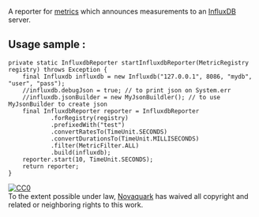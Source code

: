 A reporter for [metrics](http://metrics.codahale.com/) which announces measurements to an [InfluxDB](http://influxdb.org) server.

## Usage sample :

	private static InfluxdbReporter startInfluxdbReporter(MetricRegistry registry) throws Exception {
		final Influxdb influxdb = new Influxdb("127.0.0.1", 8086, "mydb", "user", "pass");
		//influxdb.debugJson = true; // to print json on System.err
		//influxdb.jsonBuilder = new MyJsonBuildler(); // to use MyJsonBuilder to create json
		final InfluxdbReporter reporter = InfluxdbReporter
				.forRegistry(registry)
				.prefixedWith("test")
				.convertRatesTo(TimeUnit.SECONDS)
				.convertDurationsTo(TimeUnit.MILLISECONDS)
				.filter(MetricFilter.ALL)
				.build(influxdb);
		reporter.start(10, TimeUnit.SECONDS);
		return reporter;
	}

<p xmlns:dct="http://purl.org/dc/terms/">
  <a rel="license"
     href="http://creativecommons.org/publicdomain/zero/1.0/">
    <img src="http://i.creativecommons.org/p/zero/1.0/88x31.png" style="border-style: none;" alt="CC0" />
  </a>
  <br />
  To the extent possible under law,
  <a rel="dct:publisher"
     href="https://github.com/orgs/novaquark">
    <span property="dct:title">Novaquark</span></a>
  has waived all copyright and related or neighboring rights to
  this work.
</p>

